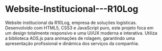 # Website-Institucional---R10Log
Website institucional da R10Log, empresa de soluções logísticas. Desenvolvido com HTML5, CSS3 e JavaScript puro, este projeto foca em um design totalmente responsivo e uma UI/UX moderna e interativa. Utiliza a biblioteca AOS.js para animações de rolagem, garantindo uma apresentação profissional e dinâmica dos serviços da companhia.
